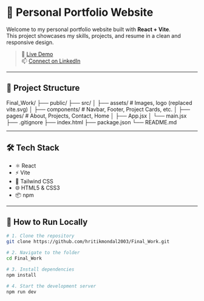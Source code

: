 # 🚀 Personal Portfolio Website

Welcome to my personal portfolio website built with **React + Vite**.  
This project showcases my skills, projects, and resume in a clean and responsive design.

> 🔗 [Live Demo](https://your-live-site-link.vercel.app)  
> 📫 [Connect on LinkedIn](https://linkedin.com/in/hritikmondal2003)

---

## 📁 Project Structure

Final_Work/
├── public/
├── src/
│ ├── assets/ # Images, logo (replaced vite.svg)
│ ├── components/ # Navbar, Footer, Project Cards, etc.
│ ├── pages/ # About, Projects, Contact, Home
│ ├── App.jsx
│ └── main.jsx
├── .gitignore
├── index.html
├── package.json
└── README.md

---

## 🛠️ Tech Stack

- ⚛️ React
- ⚡ Vite
- 🎨 Tailwind CSS
- 🌐 HTML5 & CSS3
- 📦 npm

---

## 🚚 How to Run Locally

```bash
# 1. Clone the repository
git clone https://github.com/hritikmondal2003/Final_Work.git

# 2. Navigate to the folder
cd Final_Work

# 3. Install dependencies
npm install

# 4. Start the development server
npm run dev

